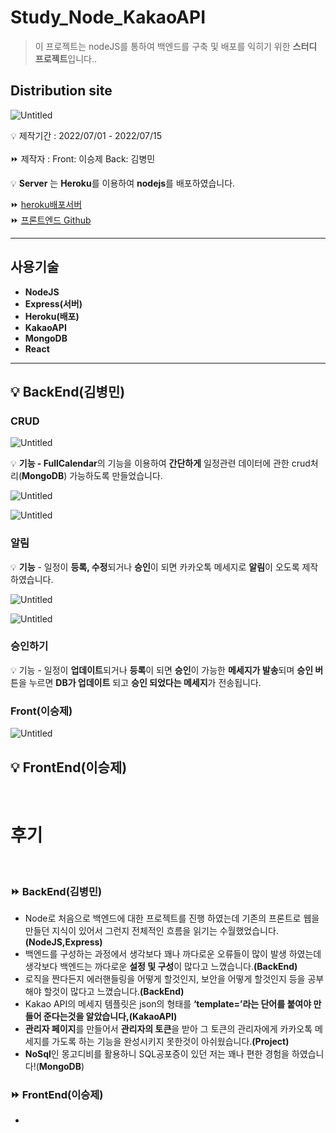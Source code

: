 # Study_Node_KakaoAPI

> 이 프로젝트는 nodeJS를 통하여 백엔드를 구축 및 배포를 익히기 위한 **스터디 프로젝트**입니다..

## **Distribution site**

![Untitled](./readMeImg/DistributionSite.jpeg)

💡 제작기간 : 2022/07/01 - 2022/07/15 <br/>
<br/>
⏩ 제작자 : Front: 이승제 Back: 김병민<br/>

💡 **Server** 는 **Heroku**를 이용하여 **nodejs**를 배포하였습니다.

⏩ [heroku배포서버](https://attendancechecknotice.herokuapp.com/)<br/>
⏩ [프론트엔드 Github](https://github.com/easypage/NoticeApp)

---

## 사용기술

- **NodeJS**
- **Express(서버)**
- **Heroku(배포)**
- **KakaoAPI**
- **MongoDB**
- **React**
  <br/>

---

## 💡 BackEnd(김병민)<br/>

### **CRUD**<br/>

![Untitled](./readMeImg/crud.jpeg)<br/>

💡 **기능 - FullCalendar**의 기능을 이용하여 **간단하게** 일정관련 데이터에 관한 crud처리(**MongoDB**) 가능하도록 만들었습니다.<br/>

![Untitled](./readMeImg/CRUD_KAKAO_Message1.jpeg)<br/>

![Untitled](./readMeImg/CRUD_KAKAO_Message2.jpeg)<br/>

### **알림**<br/>

💡 **기능** - 일정이 **등록, 수정**되거나 **승인**이 되면 카카오톡 메세지로 **알림**이 오도록 제작하였습니다.<br/>

![Untitled](./readMeImg/KAKAO_accept1.jpeg)<br/>

![Untitled](./readMeImg/KAKAO_accept2.jpeg)<br/>

### **승인하기**<br/>

💡 기능 - 일정이 **업데이트**되거나 **등록**이 되면 **승인**이 가능한 **메세지가 발송**되며 **승인 버**튼을 누르면 **DB가 업데이트** 되고 **승인 되었다는 메세지**가 전송됩니다.<br/>

### Front(이승제)<br/>

![Untitled](https://s3-us-west-2.amazonaws.com/secure.notion-static.com/840e998d-0ad0-44ee-8ffc-d382eb94ecc6/Untitled.png)<br/>

## 💡 FrontEnd(이승제)<br/>

<br/>

# **후기**<br/>

<br/>

### ⏩ BackEnd(김병민)<br/>

- Node로 처음으로 백엔드에 대한 프로젝트를 진행 하였는데 기존의 프론트로 웹을 만들던 지식이 있어서 그런지 전체적인 흐름을 읽기는 수월했었습니다.**(NodeJS,Express)**<br/>
- 백엔드를 구성하는 과정에서 생각보다 꽤나 까다로운 오류들이 많이 발생 하였는데 생각보다 백엔드는 까다로운 **설정 및 구성**이 많다고 느꼈습니다.**(BackEnd)**<br/>
- 로직을 짠다든지 에러핸들링을 어떻게 할것인지, 보안을 어떻게 할것인지 등을 공부해야 할것이 많다고 느꼈습니다.**(BackEnd)**<br/>
- Kakao API의 메세지 템플릿은 json의 형태를 **‘template=’**라는 단어를 붙여야 만들어 준다는것을 알았습니다,**(KakaoAPI)**<br/>
- **관리자 페이지**를 만들어서 **관리자의 토큰**을 받아
  그 토큰의 관리자에게 카카오톡 메세지를 가도록 하는 기능을 완성시키지 못한것이 아쉬웠습니다.**(Project)**<br/>
- **NoSql**인 몽고디비를 활용하니 SQL공포증이 있던 저는 꽤나 편한 경험을 하였습니다!(**MongoDB**)<br/>

### ⏩ FrontEnd(이승제)

-

